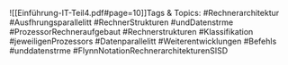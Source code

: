 
![[Einführung-IT-Teil4.pdf#page=10]]Tags & Topics:
   #Rechnerarchitektur
   #Ausfhrungsparallelitt
   #RechnerStrukturen
   #undDatenstrme
   #ProzessorRechneraufgebaut
   #Rechnerstrukturen
   #Klassifikation
   #jeweiligenProzessors
   #Datenparallelitt
   #Weiterentwicklungen
   #Befehls
   #unddatenstrme
   #FlynnNotationRechnerarchitekturenSISD